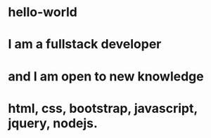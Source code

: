 # hello-world
# I am a fullstack developer 
# and I am open to new knowledge
# html, css, bootstrap, javascript, jquery, nodejs.
